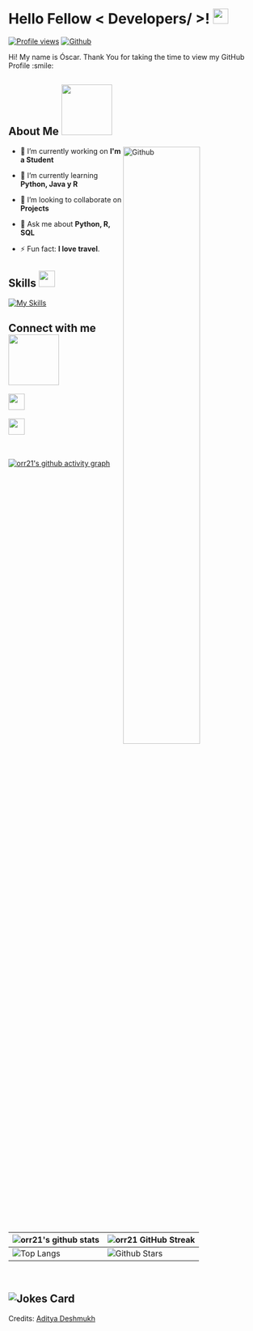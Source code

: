 <h1> Hello Fellow < Developers/ >! <img src = "https://raw.githubusercontent.com/MartinHeinz/MartinHeinz/master/wave.gif" width = 30px> </h1>
<p align='center'>
</p>


[![Profile views](https://visitcount.itsvg.in/api?id=orr21&icon=0&color=2)](https://visitcount.itsvg.in)
[![Github](https://img.shields.io/github/followers/orr21?label=Follow&style=social)](https://github.com/orr21)

<div size='20px'> Hi! My name is Óscar. Thank You for taking the time to view my GitHub Profile :smile: 
</div>

<h2> About Me <img src = "https://media0.giphy.com/media/KDDpcKigbfFpnejZs6/giphy.gif?cid=ecf05e47oy6f4zjs8g1qoiystc56cu7r9tb8a1fe76e05oty&rid=giphy.gif" width = 100px></h2>

<img width="55%" align="right" alt="Github" src="https://raw.githubusercontent.com/onimur/.github/master/.resources/git-header.svg" />

- 🔭 I’m currently working on  **I'm a Student**
  
- 🌱 I’m currently learning **Python, Java y R** 
  
- 👯 I’m looking to collaborate on **Projects**
  
- 💬 Ask me about **Python, R, SQL**
  
- ⚡ Fun fact: **I love travel**.

<h2> Skills <img src = "https://media2.giphy.com/media/QssGEmpkyEOhBCb7e1/giphy.gif?cid=ecf05e47a0n3gi1bfqntqmob8g9aid1oyj2wr3ds3mg700bl&rid=giphy.gif" width = 32px> </h2>

[![My Skills](https://skillicons.dev/icons?i=java,python,r,git,mysql,sqlite,html,css)](https://skillicons.dev)


<h2> Connect with me <img src='https://raw.githubusercontent.com/ShahriarShafin/ShahriarShafin/main/Assets/handshake.gif' width="100px"> </h2>
<a href = 'https://www.linkedin.com/in/orr21/'> <img width = '32px' align= 'center' src="https://raw.githubusercontent.com/rahulbanerjee26/githubAboutMeGenerator/main/icons/linked-in-alt.svg"/></a> 
<br>
<br>
<a href = 'https://www.github.com/orr21'> <img width = '32px' align= 'center' src="https://raw.githubusercontent.com/rahulbanerjee26/githubAboutMeGenerator/main/icons/github.svg"/></a>
<br>
<br>
<br>

[![orr21's github activity graph](https://github-readme-activity-graph.vercel.app/graph?username=orr21&theme=react-dark)](https://github.com/ashutosh00710/github-readme-activity-graph)

| ![orr21's github stats](https://github-readme-stats.vercel.app/api?username=orr21&show_icons=true&theme=tokyonight) | ![orr21 GitHub Streak](https://github-readme-streak-stats.herokuapp.com/?user=orr21&theme=tokyonight) |
| --- | --- |
| ![Top Langs](https://github-readme-stats.vercel.app/api/top-langs/?username=orr21&theme=tokyonight) | ![Github Stars](https://github-readme-stats.vercel.app/api?username=orr21&show_icons=true&locale=en&count_private=true&hide_rank=true&custom_title=My%20GitHub%20Stats&disable_animations=true&theme=tokyonight) |

<br>

![Jokes Card](https://readme-jokes.vercel.app/api?theme=tokyonight)
-----
Credits: [Aditya Deshmukh](https://github.com/Aditya664)
